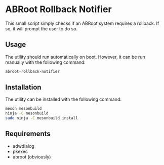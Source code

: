 # ABRoot Rollback Notifier

This small script simply checks if an ABRoot system requires a rollback. If so,
it will prompt the user to do so.

## Usage

The utility should run automatically on boot. However, it can be run manually
with the following command:

```bash
abroot-rollback-notifier
```

## Installation

The utility can be installed with the following command:

```bash
meson mesonbuild
ninja -C mesonbuild
sudo ninja -C mesonbuild install
```

## Requirements

- adwdialog
- pkexec
- abroot (obviously)

